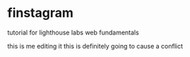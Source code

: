 # finstagram
tutorial for lighthouse labs web fundamentals

this is me editing it
this is definitely going to cause a conflict
